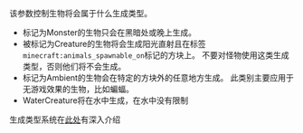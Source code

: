 该参数控制生物将会属于什么生成类型。

* 标记为Monster的生物只会在黑暗处或晚上生成。
* 被标记为Creature的生物将会生成阳光直射且在标签`minecraft:animals_spawnable_on`标记的方块上。 不要对怪物使用这类生成类型，否则他们将不会生成。
* 标记为Ambient的生物会在特定的方块外的任意地方生成。 此类别主要应用于无游戏效果的生物，比如蝙蝠。
* WaterCreature将在水中生成，在水中没有限制

生成类型系统在[此处](https://mcreator.net/wiki/mob-spawning-parameters)有深入介绍
